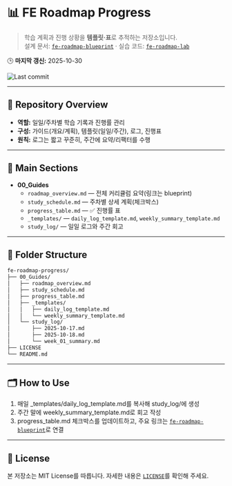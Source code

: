 # 📊 FE Roadmap Progress

> 학습 계획과 진행 상황을 **템플릿·표**로 추적하는 저장소입니다.  
> 설계 문서: [`fe-roadmap-blueprint`](https://github.com/seungyeub/fe-roadmap-blueprint) · 실습 코드: [`fe-roadmap-lab`](https://github.com/seungyeub/fe-roadmap-lab)

🕒 **마지막 갱신:** 2025-10-30

![Last commit](https://img.shields.io/github/last-commit/seungyeub/fe-roadmap-progress?label=last%20updated)

---

## 📘 Repository Overview
- **역할:** 일일/주차별 학습 기록과 진행률 관리
- **구성:** 가이드(개요/계획), 템플릿(일일/주간), 로그, 진행표
- **원칙:** 로그는 짧고 꾸준히, 주간에 요약/리팩터를 수행

---

## 🧱 Main Sections
- **00_Guides**
  - `roadmap_overview.md` — 전체 커리큘럼 요약(링크는 blueprint)
  - `study_schedule.md` — 주차별 상세 계획(체크박스)
  - `progress_table.md` — ✅ 진행률 표
  - `_templates/` — `daily_log_template.md`, `weekly_summary_template.md`
  - `study_log/` — 일일 로그와 주간 회고

---

## 📂 Folder Structure
```bash
fe-roadmap-progress/
├── 00_Guides/
│   ├── roadmap_overview.md
│   ├── study_schedule.md
│   ├── progress_table.md
│   ├── _templates/
│   │   ├── daily_log_template.md
│   │   └── weekly_summary_template.md
│   └── study_log/
│       ├── 2025-10-17.md
│       ├── 2025-10-18.md
│       └── week_01_summary.md
├── LICENSE
└── README.md
```

---

## 🗂️ How to Use

1. 매일 _templates/daily_log_template.md를 복사해 study_log/에 생성
2. 주간 말에 weekly_summary_template.md로 회고 작성
3. progress_table.md 체크박스를 업데이트하고, 주요 링크는 [`fe-roadmap-blueprint`](https://github.com/seungyeub/fe-roadmap-blueprint)로 연결

---

## 🧩 License

본 저장소는 MIT License를 따릅니다. 자세한 내용은 [`LICENSE`](https://github.com/seungyeub/fe-roadmap-progress/blob/master/LICENSE)를 확인해 주세요.
